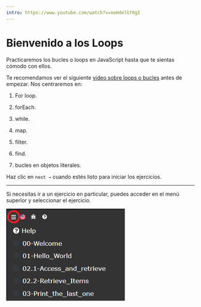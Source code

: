 ```yaml
---
intro: https://www.youtube.com/watch?v=ooHdelGf0gI
---
```



# Bienvenido a los Loops

Practicaremos los bucles o loops en JavaScript hasta que te sientas cómodo con ellos.  

Te recomendamos ver el siguiente [video sobre loops o bucles](https://www.youtube.com/watch?v=U3ZlQSOcOI0) antes de empezar. Nos centraremos en:

1. For loop.

2. forEach.

3. while.

4. map.

5. filter.

6. find.

7. bucles en objetos literales.

Haz clic en `next →` cuando estés listo para iniciar los ejercicios.


***
Si necesitas ir a un ejercicio en particular, puedes acceder en el menú superior y seleccionar el ejercicio.

![menú de ejercicios]("../../.learn/assets/exercises-menu.png)

